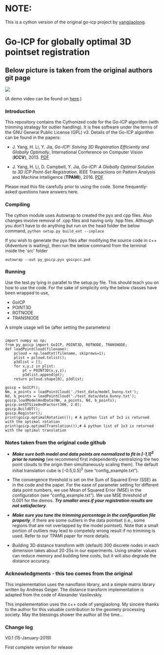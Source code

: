 # NOTE:
This is a cython version of the original go-icp project by [yangjiaolong](https://github.com/yangjiaolong).


# Go-ICP for globally optimal 3D pointset registration
## Below picture is taken from the original authors git page
<img src="https://raw.githubusercontent.com/yangjiaolong/Go-ICP/master/bunny.png" style="max-width:100%;"/>

(A demo video can be found on [here](http://jlyang.org/go-icp/).)

### Introduction

This repository contains the Cythonized code for the Go-ICP algorithm (with trimming strategy for outlier handling). It is free software under the terms of the GNU General Public License (GPL) v3. Details of the Go-ICP algorithm can be found in the papers:

* J. Yang, H. Li, Y. Jia, *Go-ICP: Solving 3D Registration Efficiently and
Globally Optimally*, International Conference on Computer Vision (__ICCV__), 2013. [PDF](http://jlyang.org/iccv13_go-icp.pdf)

* J. Yang, H. Li, D. Campbell, Y. Jia, *Go-ICP: A Globally Optimal Solution to 3D ICP Point-Set Registration*, IEEE Transactions on Pattern Analysis and Machine Intelligence (__TPAMI__), 2016. [PDF](http://jlyang.org/tpami16_go-icp_preprint.pdf)

Please read this file carefully prior to using the code. Some frequently-asked questions have answers here.

### Compiling

The cython module uses Autowrap to created the pyx and cpp files. Also changes involve removal of .cpp files and having only .hpp files. Although you don't have to do anything but run on the head folder the below command,
``` python setup.py build_ext --inplace ```

If you wish to generate the pyx files after modifying the source code in c++ (Adventure is waiting), then run the below command from the terminal inside the 'src' folder
```
autowrap --out py_goicp.pyx goicpcc.pxd
```


### Running

Use the test.py lying in parallel to the setup.py file. This should teach you on how to use the code. For the sake of simplicity only the below classes have been wrapped to use,

* GoICP
* POINT3D
* ROTNODE
* TRANSNODE

A simple usage will be (after setting the parameters)

```

import numpy as np;
from py_goicp import GoICP, POINT3D, ROTNODE, TRANSNODE;
def loadPointCloud(filename):
    pcloud = np.loadtxt(filename, skiprows=1);
    plist = pcloud.tolist();
    p3dlist = [];
    for x,y,z in plist:
        pt = POINT3D(x,y,z);
        p3dlist.append(pt);
    return pcloud.shape[0], p3dlist;

goicp = GoICP();
Nm, a_points = loadPointCloud('./test_data/model_bunny.txt');
Nd, b_points = loadPointCloud('./test_data/data_bunny.txt');
goicp.loadModelAndData(Nm, a_points, Nd, b_points);
goicp.setDTSizeAndFactor(300, 2.0);
goicp.BuildDT();
goicp.Register();
print(goicp.optimalRotation()); # A python list of 3x3 is returned with the optimal rotation
print(goicp.optimalTranslation());# A python list of 1x3 is returned with the optimal translation
```

### Notes taken from the original code github

* ___Make sure both model and data points are normalized to fit in \[-1,1\]<sup>3</sup> prior to running___ (we recommend first independently centralizing the two point clouds to the origin then simultaneously scaling them). The default initial translation cube is \[-0.5,0.5\]<sup>3</sup> (see “config_example.txt”).

* The convergence threshold is set on the Sum of Squared Error (SSE) as in the code and the paper. For the ease of parameter setting for different data point numbers, we use Mean of Squared Error (MSE) in the configuration (see “config_example.txt”). We use MSE threshold of 0.001 for the demos. ___Try smaller ones if your registration results are not satisfactory___.

* ___Make sure you tune the trimming percentage in the configuration file properly___,  if there are some outliers in the data pointset (i.e., some regions that are not overlapped by the model pointset). Note that a small portion of outliers may lead to competely wrong result if no trimming is used. Refer to our TPAMI paper for more details.

* Building 3D distance transform with (default) 300 discrete nodes in each dimension takes about 20-25s in our experiments. Using smaller values can reduce memory and building time costs, but it will also degrade the distance accuracy.

### Acknowledgments - this too comes from the original

This implementation uses the nanoflann library, and a simple matrix library written by Andreas Geiger. The distance transform implementation is adapted from the code of Alexander Vasilevskiy.

This impelementation uses the c++ code of yangjiaolong. My sincere thanks to the author for this valuable contribution to the geomety processing society. May the blessings shower the author all the time...

### Change log
V0.1 (15-January-2019)

First complete version for release



